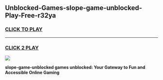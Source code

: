 
## Unblocked-Games-slope-game-unblocked-Play-Free-r32ya
<h3>
<a href="https://premium76.site?title=slope-game-unblocked&ref=18A1">CLICK TO PLAY</a></h3>
<hr>

<h3>
<a href="https://premium76.site?title=slope-game-unblocked&ref=18A1">CLICK 2 PLAY</a>
  
</h3>

<a href="https://premium76.site?title=slope-game-unblocked&ref=18A1"><img src="https://clearcache.store/games.png"></a>


**slope-game-unblocked games unblocked: Your Gateway to Fun and Accessible Online Gaming**
